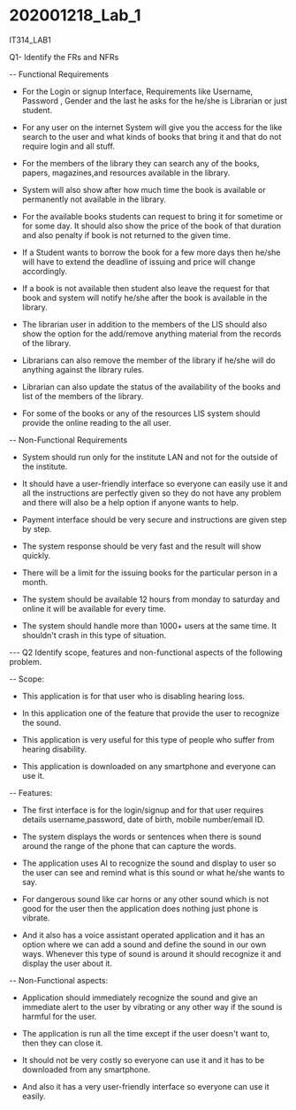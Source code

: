 # 202001218_Lab_1
IT314_LAB1

Q1- Identify the FRs and NFRs

-- Functional Requirements 

- For the Login or signup Interface, Requirements like Username, Password , Gender and the last he asks for the he/she is Librarian or just student.

- For any user on the internet System will give you the access for the like search to the user and what kinds of books that bring it and that do not require login and all stuff.

- For the members of the library they can search any of the books, papers, magazines,and resources  available in  the library.

- System will also show after how much time the book is available or permanently not available in the library. 

- For the available  books students can request to bring it for sometime or for some day. It should also show the price of the book of that duration and also penalty if book is not returned to the given time.

- If a Student wants to borrow the book for a few more days then he/she will have to extend the deadline of issuing and price will change accordingly. 

- If a book  is not available then student also leave the request for that book and system will notify he/she after the book is available in the library. 

- The librarian user in addition to the members of the LIS should also show the option for the add/remove anything material from the records of the library.

- Librarians can also remove the member of the library if he/she will do anything against the library rules.

- Librarian can also update the status of the availability of the books and list of the members of the library.

- For some of the books or any of the resources LIS system should provide the online reading to the all user.


-- Non-Functional Requirements

- System should run only for the institute LAN and not for the outside of the institute.

- It should have a user-friendly interface so everyone can easily use it and all the instructions are perfectly given so they do not have any problem and there will also be a help option if anyone wants to help.

- Payment interface should be very secure and instructions are given step by step.

- The system response should be very fast and the result will show quickly.

- There will be a limit for the issuing books for the particular person in a month.

- The system should be available 12 hours from monday to saturday and online it will be available for every time.

- The system should handle more than 1000+ users at the same time. It shouldn't crash in this type of situation.


--- Q2 Identify scope, features and non-functional aspects of the following problem.

-- Scope:

- This application is for that user who is disabling hearing loss. 

- In this application one of the feature that provide the user to recognize the sound.

- This application is very useful for this type of people who suffer from hearing disability.

- This application is downloaded on any smartphone and everyone can use it.

-- Features:

- The first interface is for the login/signup and for that user requires details username,password, date of birth, mobile number/email ID.

- The system displays the words or sentences when there is sound around the range of the phone that can capture the words.

- The application uses AI to recognize the sound and display to user so the user can see and remind what is this sound or what he/she wants to say.

- For dangerous sound like car horns  or any other sound which is not good for the user then the application does nothing just phone is vibrate.

- And it also has a voice assistant operated application and it has an option where we can add a sound and define the sound in our own ways. Whenever this type of sound is around it should recognize it and display the user about it.

-- Non-Functional aspects: 

- Application should immediately recognize the sound and give an immediate alert to the user by vibrating or any other way if the sound is harmful for the user.

- The application is run all the time except  if the user doesn't want to, then they can close it.

- It should not be very costly so everyone can use it and it has to be downloaded from any smartphone.

- And also it has a very user-friendly interface so everyone can use it easily.
